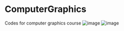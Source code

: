 # ComputerGraphics
Codes for computer graphics course
![image](https://user-images.githubusercontent.com/60974619/175839755-962304f2-e39f-4fba-bdc8-f341f51b5e38.png)
![image](https://user-images.githubusercontent.com/60974619/176003652-d5cb5e49-a5a3-473d-a6ab-670649f5f3b4.png)

